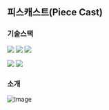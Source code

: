 ## 피스캐스트(Piece Cast)

### 기술스택  
<img src="https://img.shields.io/badge/React-61DAFB?style=for-the-badge&logo=React&logoColor=white"/> <img src="https://img.shields.io/badge/TypeScript-3178C6?style=for-the-badge&logo=typescript&logoColor=white"> <img src="https://img.shields.io/badge/Tailwind css-06B6D4?style=for-the-badge&logo=tailwindcss&logoColor=white">

<img src="https://img.shields.io/badge/Python-3776AB?style=for-the-badge&logo=python&logoColor=white"> <img src="https://img.shields.io/badge/OpenAI-412991?style=for-the-badge&logo=openai&logoColor=white">

### 소개
![Image](https://github.com/user-attachments/assets/7245a4c1-cc1a-494c-9413-9556e50b8107)
